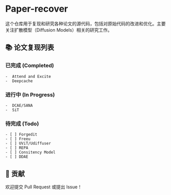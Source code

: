 # Paper-recover

这个仓库用于复现和研究各种论文的源代码，包括对原始代码的改进和优化。主要关注扩散模型（Diffusion Models）相关的研究工作。

## 📚 论文复现列表

### 已完成 (Completed)
    -  Attend and Excite
    -  Deepcache

### 进行中 (In Progress)
    -  DCAE/SANA
    -  SiT

### 待完成 (Todo)
    - [ ] Forgedit
    - [ ] Freeu
    - [ ] UViT/Udiffuser
    - [ ] REPA
    - [ ] Consitency Model
    - [ ] DDAE


## 🤝 贡献
欢迎提交 Pull Request 或提出 Issue！
